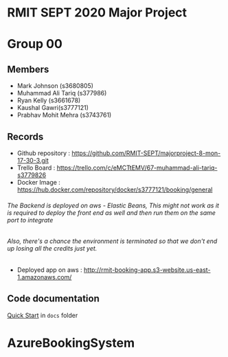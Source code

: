 # RMIT SEPT 2020 Major Project

# Group 00

## Members
* Mark Johnson (s3680805)
* Muhammad Ali Tariq (s377986)
* Ryan Kelly (s3661678)
* Kaushal Gawri(s3777121)
* Prabhav Mohit Mehra (s3743761)

## Records

* Github repository : https://github.com/RMIT-SEPT/majorproject-8-mon-17-30-3.git
* Trello Board : https://trello.com/c/eMCTtEMV/67-muhammad-ali-tariq-s3779826
* Docker Image : https://hub.docker.com/repository/docker/s3777121/booking/general
###### The Backend is deployed on aws - Elastic Beans, This might not work as it is required to deploy the front end as well and then run them on the same port to integrate
###### Also, there's a chance the environment is terminated so that we don't end up losing all the credits just yet.
* Deployed app on aws : http://rmit-booking-app.s3-website.us-east-1.amazonaws.com/


## Code documentation

[Quick Start](/docs/README.md) in `docs` folder
# AzureBookingSystem
